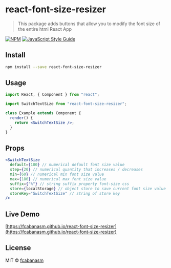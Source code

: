 # react-font-size-resizer

> This package adds buttons that allow you to modify the font size of the entire html React App

[![NPM](https://img.shields.io/npm/v/react-font-size-resizer.svg)](https://www.npmjs.com/package/react-font-size-resizer) [![JavaScript Style Guide](https://img.shields.io/badge/code_style-standard-brightgreen.svg)](https://standardjs.com)

## Install

```bash
npm install --save react-font-size-resizer
```

## Usage

```jsx
import React, { Component } from "react";

import SwitchTextSize from "react-font-size-resizer";

class Example extends Component {
  render() {
    return <SwitchTextSize />;
  }
}
```

## Props

```jsx
<SwitchTextSize
  default={100} // numerical default font size value
  step={20} // numerical quantity that increases / decreases
  min={60} // numerical min font size value
  max={180} // numerical max font size value
  suffix={"%"} // string suffix property font-size css
  store={localStorage} // object store to save current font size value
  storeKey="SwitchTextSize" // string of store key
/>
```

## Live Demo

[https://fcabanasm.github.io/react-font-size-resizer](https://fcabanasm.github.io/react-font-size-resizer)

## License

MIT © [fcabanasm](https://github.com/fcabanasm)
